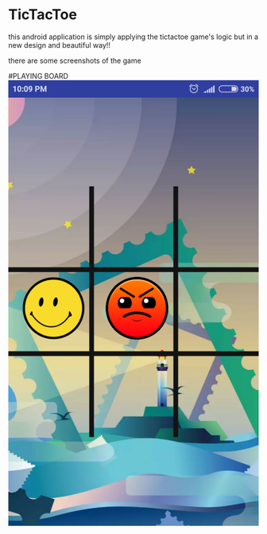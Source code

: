 # TicTacToe

this android application is simply applying the tictactoe game's logic
but in a new design and beautiful way!!

there are some screenshots of the game

#PLAYING BOARD
![](screenshots/playboard.png)
